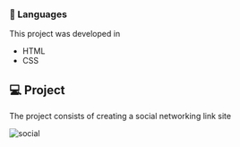### 🚀 Languages
This project was developed in

  - HTML
  - CSS

## 💻 Project
The project consists of creating a social networking link site

![social](https://user-images.githubusercontent.com/84472778/180664647-b9f74b93-3ad2-4778-99a8-d24bdcec93d5.png)


